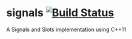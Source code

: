 # signals [![Build Status](https://travis-ci.org/zyvitski/signals.svg?branch=master)](https://travis-ci.org/zyvitski/signals)

A Signals and Slots implementation using C++11
